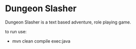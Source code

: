 # Dungeon Slasher
Dungeon Slasher is a text based adventure, role playing game.

to run use:
- mvn clean compile exec:java 
